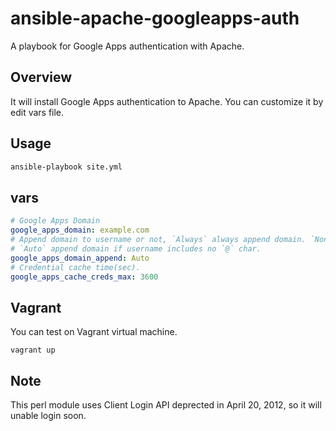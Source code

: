 ansible-apache-googleapps-auth
==============================

A playbook for Google Apps authentication with Apache.

## Overview

It will install Google Apps authentication to Apache. You can customize it by edit vars file.

## Usage

```bash
ansible-playbook site.yml
```

## vars

```vars/main.yml
# Google Apps Domain
google_apps_domain: example.com
# Append domain to username or not, `Always` always append domain. `None` append no domain.
# `Auto` append domain if username includes no `@` char.
google_apps_domain_append: Auto
# Credential cache time(sec).
google_apps_cache_creds_max: 3600
```

## Vagrant

You can test on Vagrant virtual machine.

```
vagrant up
```

## Note

This perl module uses Client Login API deprected in April 20, 2012, so it will unable login soon.
